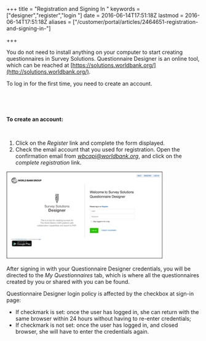 +++
title = "Registration and Signing In "
keywords = ["designer","register","login "]
date = 2016-06-14T17:51:18Z
lastmod = 2016-06-14T17:51:18Z
aliases = ["/customer/portal/articles/2464651-registration-and-signing-in-"]

+++

You do not need to install anything on your computer to start creating
questionnaires in Survey Solutions. Questionnaire Designer is an online
tool, which can be reached
at [https://solutions.worldbank.org/](http://solutions.worldbank.org/).

  
To log in for the first time, you need to create an account.   
  
 

 

**To create an account:**  
  
 

1.  Click on the *Register* link and complete the form displayed.
2.  Check the email account that you used for registration. Open the
    confirmation email from *wbcapi@worldbank.org*, and click on the
    *complete registration* link.

![](images/641998.png)

  
After signing in with your Questionnaire Designer credentials, you will
be directed to the *My Questionnaires* tab, which is where all the
questionnaires created by you or shared with you can be found.    
  
Questionnaire Designer login policy is affected by the checkbox at
sign-in page:

-   If checkmark is set: once the user has logged in, she can return
    with the same browser within 24 hours without having to re-enter
    credentials;
-   If checkmark is not set: once the user has logged in, and closed
    browser, she will have to enter the credentials again.
